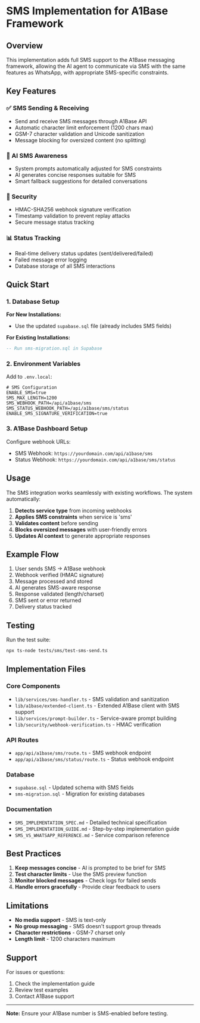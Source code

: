 # SMS Implementation for A1Base Framework

## Overview
This implementation adds full SMS support to the A1Base messaging framework, allowing the AI agent to communicate via SMS with the same features as WhatsApp, with appropriate SMS-specific constraints.

## Key Features

### ✅ SMS Sending & Receiving
- Send and receive SMS messages through A1Base API
- Automatic character limit enforcement (1200 chars max)
- GSM-7 character validation and Unicode sanitization
- Message blocking for oversized content (no splitting)

### 🤖 AI SMS Awareness
- System prompts automatically adjusted for SMS constraints
- AI generates concise responses suitable for SMS
- Smart fallback suggestions for detailed conversations

### 🔐 Security
- HMAC-SHA256 webhook signature verification
- Timestamp validation to prevent replay attacks
- Secure message status tracking

### 📊 Status Tracking
- Real-time delivery status updates (sent/delivered/failed)
- Failed message error logging
- Database storage of all SMS interactions

## Quick Start

### 1. Database Setup

**For New Installations:**
- Use the updated `supabase.sql` file (already includes SMS fields)

**For Existing Installations:**
```sql
-- Run sms-migration.sql in Supabase
```

### 2. Environment Variables
Add to `.env.local`:
```env
# SMS Configuration
ENABLE_SMS=true
SMS_MAX_LENGTH=1200
SMS_WEBHOOK_PATH=/api/a1base/sms
SMS_STATUS_WEBHOOK_PATH=/api/a1base/sms/status
ENABLE_SMS_SIGNATURE_VERIFICATION=true
```

### 3. A1Base Dashboard Setup
Configure webhook URLs:
- SMS Webhook: `https://yourdomain.com/api/a1base/sms`
- Status Webhook: `https://yourdomain.com/api/a1base/sms/status`

## Usage

The SMS integration works seamlessly with existing workflows. The system automatically:

1. **Detects service type** from incoming webhooks
2. **Applies SMS constraints** when service is 'sms'
3. **Validates content** before sending
4. **Blocks oversized messages** with user-friendly errors
5. **Updates AI context** to generate appropriate responses

## Example Flow

1. User sends SMS → A1Base webhook
2. Webhook verified (HMAC signature)
3. Message processed and stored
4. AI generates SMS-aware response
5. Response validated (length/charset)
6. SMS sent or error returned
7. Delivery status tracked

## Testing

Run the test suite:
```bash
npx ts-node tests/sms/test-sms-send.ts
```

## Implementation Files

### Core Components
- `lib/services/sms-handler.ts` - SMS validation and sanitization
- `lib/a1base/extended-client.ts` - Extended A1Base client with SMS support
- `lib/services/prompt-builder.ts` - Service-aware prompt building
- `lib/security/webhook-verification.ts` - HMAC verification

### API Routes
- `app/api/a1base/sms/route.ts` - SMS webhook endpoint
- `app/api/a1base/sms/status/route.ts` - Status webhook endpoint

### Database
- `supabase.sql` - Updated schema with SMS fields
- `sms-migration.sql` - Migration for existing databases

### Documentation
- `SMS_IMPLEMENTATION_SPEC.md` - Detailed technical specification
- `SMS_IMPLEMENTATION_GUIDE.md` - Step-by-step implementation guide
- `SMS_VS_WHATSAPP_REFERENCE.md` - Service comparison reference

## Best Practices

1. **Keep messages concise** - AI is prompted to be brief for SMS
2. **Test character limits** - Use the SMS preview function
3. **Monitor blocked messages** - Check logs for failed sends
4. **Handle errors gracefully** - Provide clear feedback to users

## Limitations

- **No media support** - SMS is text-only
- **No group messaging** - SMS doesn't support group threads
- **Character restrictions** - GSM-7 charset only
- **Length limit** - 1200 characters maximum

## Support

For issues or questions:
1. Check the implementation guide
2. Review test examples
3. Contact A1Base support

---

**Note:** Ensure your A1Base number is SMS-enabled before testing. 